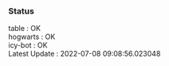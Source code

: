 ### Status


table : OK  
hogwarts : OK  
icy-bot : OK  
Latest Update : 2022-07-08 09:08:56.023048
